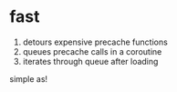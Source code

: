 # fast

1. detours expensive precache functions
2. queues precache calls in a coroutine
3. iterates through queue after loading

simple as!
